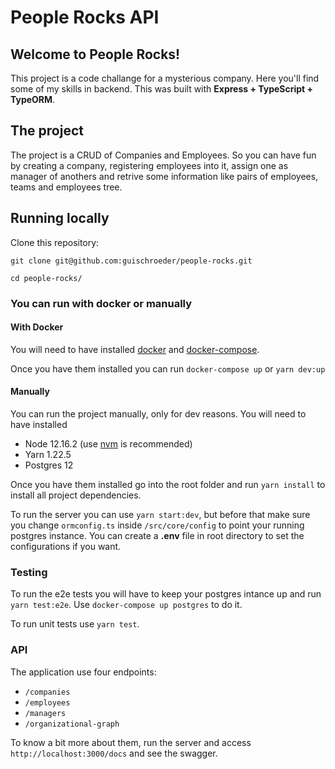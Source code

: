 # People Rocks API

## Welcome to People Rocks!
This project is a code challange for a mysterious company. Here you'll find some of my skills in backend.
This was built with **Express + TypeScript + TypeORM**.

## The project
The project is a CRUD of Companies and Employees. So you can have fun by creating a company, registering employees into it, assign one as manager of anothers and retrive some information like pairs of employees, teams and employees tree.

## Running locally
Clone this repository:
```
git clone git@github.com:guischroeder/people-rocks.git

cd people-rocks/
```
### You can run with docker or manually
#### With Docker
You will need to have installed [docker](https://docs.docker.com/get-docker/) and [docker-compose](https://docs.docker.com/compose/install/).

Once you have them installed you can run `docker-compose up` or `yarn dev:up`

#### Manually
You can run the project manually, only for dev reasons. You will need to have installed
- Node 12.16.2 (use [nvm](https://github.com/nvm-sh/nvm) is recommended)
- Yarn 1.22.5
- Postgres 12

Once you have them installed go into the root folder and run `yarn install` to install all project dependencies.

To run the server you can use `yarn start:dev`, but before that make sure you change `ormconfig.ts` inside `/src/core/config` to point your running postgres instance. You can create a **.env** file in root directory to set the configurations if you want.

### Testing
To run the e2e tests you will have to keep your postgres intance up and run `yarn test:e2e`. Use `docker-compose up postgres` to do it.

To run unit tests use `yarn test`.

### API
The application use four endpoints:
- `/companies`
- `/employees`
- `/managers`
- `/organizational-graph`

To know a bit more about them, run the server and access `http://localhost:3000/docs` and see the swagger.
